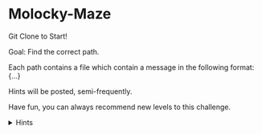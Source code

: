 # Molocky-Maze
Git Clone to Start!

Goal: Find the correct path.

Each path contains a file which contain a  message in the following format: {...}

Hints will be posted, semi-frequently.

Have fun, you can always recommend new levels to this challenge.

<details>
<summary>Hints</summary>
<ul>
<li>Reccomended Tools:</li>
<ul>
<li>cat, cd, xxd, hexdump, base58, base64, steghide, binwalk, hashcat, johntheripper</li>
</ul>
</details>
